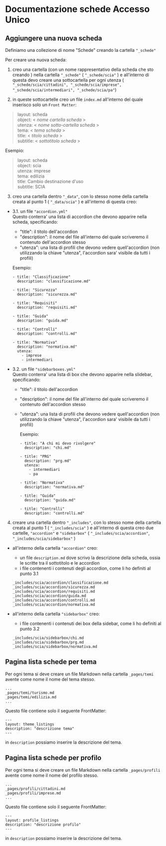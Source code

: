 # Documentazione schede Accesso Unico

## Aggiungere una nuova scheda

Definiamo una collezione di nome "Schede" creando la cartella ``"_schede"``

Per creare una nuova scheda:

1. creo una cartella (con un nome rappresentativo della scheda che sto creando ) nella cartella ``"_schede"`` ( `"_schede/scia"` ) e all'interno di questa devo creare una sottocartella per ogni utenza ( `"_schede/scia/cittadini", "_schede/scia/imprese", "_schede/scia/intermediari", "_schede/scia/pa"`)

2. in queste sottocartelle creo un file `index.md` all'interno del quale inserisco solo un `Front Matter`:

  > layout: scheda  
  > object: < *nome cartella scheda* >  
  > utenza: < *nome sotto-cartella scheda* >    
  > tema: < *tema scheda* >  
  > title: < *titolo scheda* >    
  > subtitle: < *sottotitolo scheda* >  

  Esempio:
  > layout: scheda  
  > object: scia  
  > utenza: imprese  
  > tema: edilizia  
  > title: Cambio destinazione d'uso  
  > subtitle: SCIA

3. creo una cartella dentro `"_data"`, con lo stesso nome della cartella creata al punto 1 ( `"_data/scia"` ) e all'interno di questa creo:
  - 3.1. un file `"accordion.yml"`  
   Questo conterra' una lista di accordion che devono apparire nella scheda, specificando:
     - "title": il titolo dell'accordion
     - "description": il nome del file all'interno del quale scriveremo il contenuto dell'accordion stesso
     - "utenza": una lista di profili che devono vedere quell'accordion (non utilizzando la chiave "utenza", l'accordion sara' visibile da tutti i profili)

      Esempio:
      ~~~
      - title: "Classificazione"
        description: "classificazione.md"

      - title: "Sicurezza"
        description: "sicurezza.md"

      - title: "Requisiti"
        description: "requisiti.md"

      - title: "Guida"
        description: "guida.md"

      - title: "Controlli"
        description: "controlli.md"

      - title: "Normativa"
        description: "normativa.md"
        utenza:
          - imprese
          - intermediari
      ~~~
  - 3.2. un file `"sidebarboxes.yml"`  
  Questo conterra' una lista di box che devono apparire nella slidebar, specificando:
    - "title": il titolo dell'accordion
    - "description": il nome del file all'interno del quale scriveremo il contenuto dell'accordion stesso
    - "utenza": una lista di profili che devono vedere quell'accordion (non utilizzando la chiave "utenza", l'accordion sara' visibile da tutti i profili)

      Esempio:
       ~~~
       - title: "A chi mi devo rivolgere"
         description: "chi.md"

       - title: "PRG"
         description: "prg.md"
         utenza:
           - intermediari
           - pa

       - title: "Normativa"
         description: "normativa.md"

       - title: "Guida"
         description: "guida.md"

       - title: "Controlli"
         description: "controlli.md"
       ~~~

4. creare una cartella dentro `"_includes"`, con lo stesso nome della cartella creata al punto 1 ( `"_includes/scia"` ) e all'interno di questa creo due cartelle, `"accordion"` e `"sidebarbox"` ( `"_includes/scia/accordion"`, `"_includes/scia/sidebarbox"` )

  - all'interno della cartella `"accordion"` creo:
     - un file `description.md` dove scrivo la descrizione della scheda, ossia le scritte tra il sottotitolo e le accordion
     -  i file contenenti i contenuti degli accordion, come li ho definiti al punto 3.1

     ~~~
     _includes/scia/accordion/classificazione.md
     _includes/scia/accordion/sicurezza.md
     _includes/scia/accordion/requisiti.md
     _includes/scia/accordion/guida.md
     _includes/scia/accordion/controlli.md
     _includes/scia/accordion/normativa.md
     ~~~

  - all'interno della cartella `"sidebarbox"` creo:
     - i file contenenti i contenuti dei box della sidebar, come li ho definiti al punto 3.2

    ~~~
    _includes/scia/sidebarbox/chi.md
    _includes/scia/sidebarbox/prg.md
    _includes/scia/sidebarbox/normativa.md
    ~~~


## Pagina lista schede per tema

Per ogni tema si deve creare un file Markdown nella cartella `_pages/temi` avente come nome il nome del tema stesso.

~~~
...
_pages/temi/turismo.md
_pages/temi/edilizia.md
...
~~~

Questo file contiene solo il seguente FrontMatter:

~~~
---
layout: theme_listings
description: "descrizione tema"
---
~~~

in `description` possiamo inserire la descrizione del tema.


## Pagina lista schede per profilo

Per ogni tema si deve creare un file Markdown nella cartella `_pages/profili` avente come nome il nome del profilo stesso.

~~~
...
_pages/profili/cittadini.md
_pages/profili/imprese.md
...
~~~

Questo file contiene solo il seguente FrontMatter:

~~~
---
layout: profile_listings
description: "descrizione profilo"
---
~~~

in `description` possiamo inserire la descrizione del tema.
